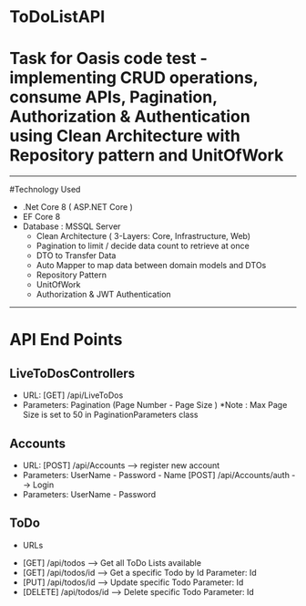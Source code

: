 # ToDoListAPI
# Task for Oasis code test - implementing CRUD operations, consume APIs, Pagination, Authorization & Authentication using Clean Architecture with Repository pattern and UnitOfWork
---------------------------------------------------------------------------------------------------------------
#Technology Used
- .Net Core 8 ( ASP.NET Core )
- EF Core 8
- Database : MSSQL Server
  * Clean Architecture ( 3-Layers: Core, Infrastructure, Web)
  * Pagination to limit / decide data count to retrieve at once
  * DTO to Transfer Data
  * Auto Mapper to map data between domain models and DTOs
  * Repository Pattern
  * UnitOfWork
  * Authorization & JWT Authentication
------------------------------------------------------------------------------------------------------------------
# API End Points
## LiveToDosControllers
- URL: [GET] /api/LiveToDos
- Parameters: Pagination (Page Number - Page Size ) *Note : Max Page Size is set to 50 in PaginationParameters class
## Accounts
- URL: [POST] /api/Accounts  --> register new account
- Parameters: UserName - Password - Name
       [POST] /api/Accounts/auth --> Login
- Parameters: UserName - Password    

## ToDo
* URLs
- [GET] /api/todos     --> Get all ToDo Lists available
- [GET] /api/todos/id  --> Get a specific Todo by Id
    Parameter: Id
- [PUT] /api/todos/id  --> Update specific Todo
  Parameter: Id
- [DELETE] /api/todos/id  --> Delete specific Todo
  Parameter: Id
  
